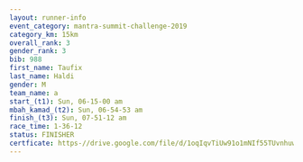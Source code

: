 ```yaml
---
layout: runner-info 
event_category: mantra-summit-challenge-2019 
category_km: 15km 
overall_rank: 3
gender_rank: 3
bib: 988
first_name: Taufix
last_name: Haldi
gender: M
team_name: a
start_(t1): Sun, 06-15-00 am
mbah_kamad_(t2): Sun, 06-54-53 am
finish_(t3): Sun, 07-51-12 am
race_time: 1-36-12
status: FINISHER
certficate: https-//drive.google.com/file/d/1oqIqvTiUw91o1mNIf55TUvnhuwSq1YGd/view?usp=sharing
---
```

